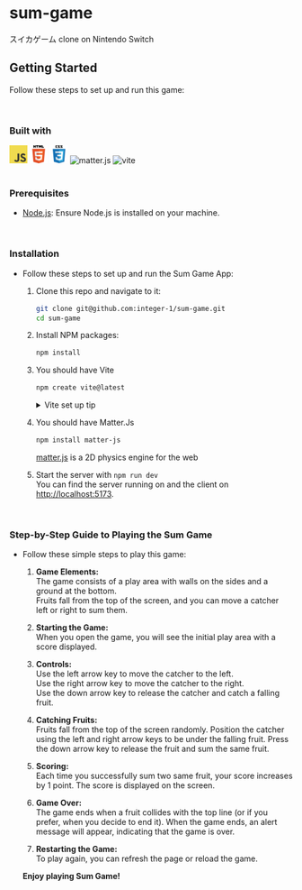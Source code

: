 # sum-game

スイカゲーム clone on Nintendo Switch


## Getting Started
Follow these steps to set up and run this game:

</br>

### Built with

<div>
  <img height="32px" src="https://raw.githubusercontent.com/github/explore/80688e429a7d4ef2fca1e82350fe8e3517d3494d/topics/javascript/javascript.png" alt="Javascript"/>
  <img height="32px" src="https://raw.githubusercontent.com/github/explore/80688e429a7d4ef2fca1e82350fe8e3517d3494d/topics/html/html.png" alt="HTML5"/>
  <img height="32px" src="https://raw.githubusercontent.com/github/explore/80688e429a7d4ef2fca1e82350fe8e3517d3494d/topics/css/css.png" alt="CSS"/>
  <img height="32px" src="https://brm.io/matter-js/img/matter-js.svg" alt="matter.js"/>
  <img height="32px" src="https://vitejs.dev/logo.svg" alt="vite"/>
</div>

</br>

### Prerequisites

- [Node.js](https://nodejs.org/): Ensure Node.js is installed on your machine.

</br>



### Installation
- Follow these steps to set up and run the Sum Game App:


  1. Clone this repo and navigate to it:
      ```sh
      git clone git@github.com:integer-1/sum-game.git
      cd sum-game
      ```

  2. Install NPM packages:

      ```sh
      npm install
      ```

  3. You should have Vite
      ```sh
      npm create vite@latest
      ```
      <details >
        <summary>Vite set up tip</summary>
          - Project name : sum-game </br>
          - Frame work : Vanilla </br>
          - Variant : JavaScript
      </details>

  4. You should have Matter.Js
      ```sh
      npm install matter-js
      ```

      [matter.js](https://brm.io/matter-js/)  is a 2D physics engine for the web

  5. Start the server with `npm run dev`<br>
      You can find the server running on and the client on [http://localhost:5173](http://localhost:5173).


</br>

### Step-by-Step Guide to Playing the Sum Game
- Follow these simple steps to play this game:

  1. **Game Elements:** </br>
    The game consists of a play area with walls on the sides and a ground at the bottom. </br>
    Fruits fall from the top of the screen, and you can move a catcher left or right to sum them.
  2. **Starting the Game:**</br>
    When you open the game, you will see the initial play area with a score displayed.

  3. **Controls:**</br>
    Use the left arrow key to move the catcher to the left. </br>
    Use the right arrow key to move the catcher to the right.</br>
    Use the down arrow key to release the catcher and catch a falling fruit.

  4. **Catching Fruits:** </br>
    Fruits fall from the top of the screen randomly.
    Position the catcher using the left and right arrow keys to be under the falling fruit.
    Press the down arrow key to release the fruit and sum the same fruit.

  5. **Scoring:**</br>
    Each time you successfully sum two same fruit, your score increases by 1 point.
    The score is displayed on the screen.

  6. **Game Over:**</br>
    The game ends when a fruit collides with the top line (or if you prefer, when you decide to end it).
    When the game ends, an alert message will appear, indicating that the game is over.

  7. **Restarting the Game:** </br>
    To play again, you can refresh the page or reload the game.

    
    **Enjoy playing Sum Game!**

</br>
